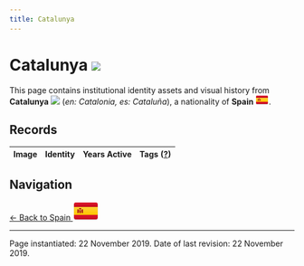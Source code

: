 ```yaml
---
title: Catalunya
---
```


# Catalunya <img src="/images/FlagKit/EU/ES/CT/CT@3x.png" class="flagkit-head">

This page contains institutional identity assets and visual history from **Catalunya** <img src="/images/FlagKit/EU/ES/CT/CT.png" class="flagkit"> (*en: Catalonia, es: Cataluña*), a nationality of **Spain** <img src="/images/FlagKit/EU/ES/ES.png" class="flagkit">.

## Records

| Image | Identity | Years Active | Tags ([?](/guide/flags.html#Flags-Aiding-in-Classification)) |
| :---: | :------- | :-----------:| :---: |

## Navigation

[← Back to Spain <img src="/images/FlagKit/EU/ES/ES@2x.png" class="flagkit">](../ES.html)

---

Page instantiated: 22 November 2019.
Date of last revision: 22 November 2019.